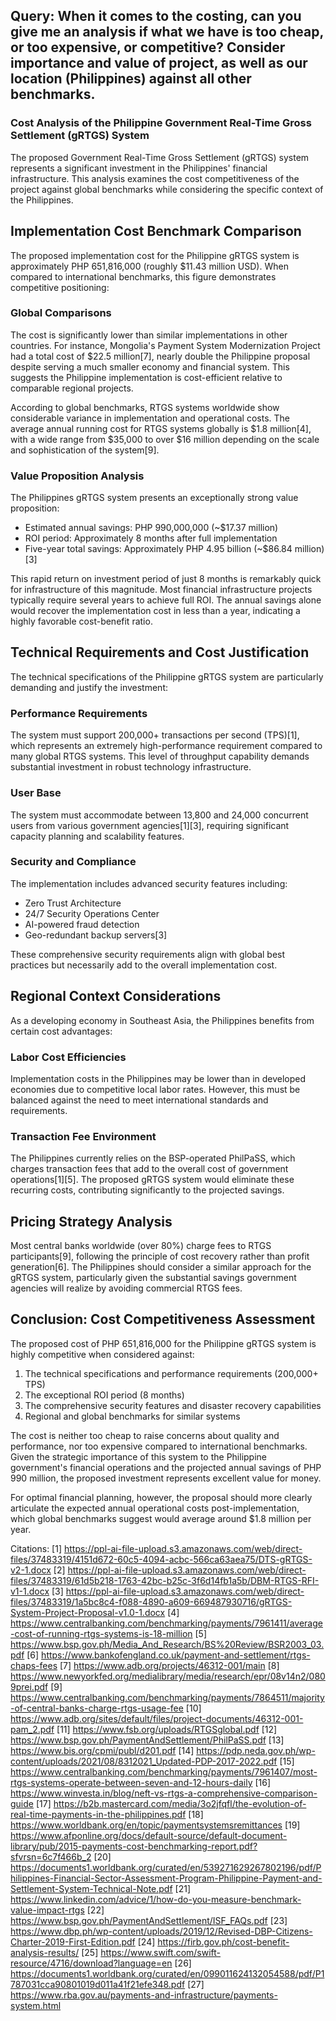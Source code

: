 ## Query: When it comes to the costing, can you give me an analysis if what we have is too cheap, or too expensive, or competitive? Consider importance and value of project, as well as our location (Philippines) against all other benchmarks.

### Cost Analysis of the Philippine Government Real-Time Gross Settlement (gRTGS) System

The proposed Government Real-Time Gross Settlement (gRTGS) system represents a significant investment in the Philippines' financial infrastructure. This analysis examines the cost competitiveness of the project against global benchmarks while considering the specific context of the Philippines.

## Implementation Cost Benchmark Comparison

The proposed implementation cost for the Philippine gRTGS system is approximately PHP 651,816,000 (roughly $11.43 million USD). When compared to international benchmarks, this figure demonstrates competitive positioning:

### Global Comparisons

The cost is significantly lower than similar implementations in other countries. For instance, Mongolia's Payment System Modernization Project had a total cost of $22.5 million[7], nearly double the Philippine proposal despite serving a much smaller economy and financial system. This suggests the Philippine implementation is cost-efficient relative to comparable regional projects.

According to global benchmarks, RTGS systems worldwide show considerable variance in implementation and operational costs. The average annual running cost for RTGS systems globally is $1.8 million[4], with a wide range from $35,000 to over $16 million depending on the scale and sophistication of the system[9].

### Value Proposition Analysis

The Philippines gRTGS system presents an exceptionally strong value proposition:

- Estimated annual savings: PHP 990,000,000 (~$17.37 million)
- ROI period: Approximately 8 months after full implementation
- Five-year total savings: Approximately PHP 4.95 billion (~$86.84 million)[3]

This rapid return on investment period of just 8 months is remarkably quick for infrastructure of this magnitude. Most financial infrastructure projects typically require several years to achieve full ROI. The annual savings alone would recover the implementation cost in less than a year, indicating a highly favorable cost-benefit ratio.

## Technical Requirements and Cost Justification

The technical specifications of the Philippine gRTGS system are particularly demanding and justify the investment:

### Performance Requirements

The system must support 200,000+ transactions per second (TPS)[1], which represents an extremely high-performance requirement compared to many global RTGS systems. This level of throughput capability demands substantial investment in robust technology infrastructure.

### User Base

The system must accommodate between 13,800 and 24,000 concurrent users from various government agencies[1][3], requiring significant capacity planning and scalability features.

### Security and Compliance

The implementation includes advanced security features including:

- Zero Trust Architecture
- 24/7 Security Operations Center
- AI-powered fraud detection
- Geo-redundant backup servers[3]

These comprehensive security requirements align with global best practices but necessarily add to the overall implementation cost.

## Regional Context Considerations

As a developing economy in Southeast Asia, the Philippines benefits from certain cost advantages:

### Labor Cost Efficiencies

Implementation costs in the Philippines may be lower than in developed economies due to competitive local labor rates. However, this must be balanced against the need to meet international standards and requirements.

### Transaction Fee Environment

The Philippines currently relies on the BSP-operated PhilPaSS, which charges transaction fees that add to the overall cost of government operations[1][5]. The proposed gRTGS system would eliminate these recurring costs, contributing significantly to the projected savings.

## Pricing Strategy Analysis

Most central banks worldwide (over 80%) charge fees to RTGS participants[9], following the principle of cost recovery rather than profit generation[6]. The Philippines should consider a similar approach for the gRTGS system, particularly given the substantial savings government agencies will realize by avoiding commercial RTGS fees.

## Conclusion: Cost Competitiveness Assessment

The proposed cost of PHP 651,816,000 for the Philippine gRTGS system is highly competitive when considered against:

1. The technical specifications and performance requirements (200,000+ TPS)
2. The exceptional ROI period (8 months)
3. The comprehensive security features and disaster recovery capabilities
4. Regional and global benchmarks for similar systems

The cost is neither too cheap to raise concerns about quality and performance, nor too expensive compared to international benchmarks. Given the strategic importance of this system to the Philippine government's financial operations and the projected annual savings of PHP 990 million, the proposed investment represents excellent value for money.

For optimal financial planning, however, the proposal should more clearly articulate the expected annual operational costs post-implementation, which global benchmarks suggest would average around $1.8 million per year.

Citations:
[1] https://ppl-ai-file-upload.s3.amazonaws.com/web/direct-files/37483319/4151d672-60c5-4094-acbc-566ca63aea75/DTS-gRTGS-v2-1.docx
[2] https://ppl-ai-file-upload.s3.amazonaws.com/web/direct-files/37483319/61d5b218-1763-42bc-b25c-3f6d14fb1a5b/DBM-RTGS-RFI-v1-1.docx
[3] https://ppl-ai-file-upload.s3.amazonaws.com/web/direct-files/37483319/1a5bc8c4-f088-4890-a609-669487930716/gRTGS-System-Project-Proposal-v1.0-1.docx
[4] https://www.centralbanking.com/benchmarking/payments/7961411/average-cost-of-running-rtgs-systems-is-18-million
[5] https://www.bsp.gov.ph/Media_And_Research/BS%20Review/BSR2003_03.pdf
[6] https://www.bankofengland.co.uk/payment-and-settlement/rtgs-chaps-fees
[7] https://www.adb.org/projects/46312-001/main
[8] https://www.newyorkfed.org/medialibrary/media/research/epr/08v14n2/0809prei.pdf
[9] https://www.centralbanking.com/benchmarking/payments/7864511/majority-of-central-banks-charge-rtgs-usage-fee
[10] https://www.adb.org/sites/default/files/project-documents/46312-001-pam_2.pdf
[11] https://www.fsb.org/uploads/RTGSglobal.pdf
[12] https://www.bsp.gov.ph/PaymentAndSettlement/PhilPaSS.pdf
[13] https://www.bis.org/cpmi/publ/d201.pdf
[14] https://pdp.neda.gov.ph/wp-content/uploads/2021/08/8312021_Updated-PDP-2017-2022.pdf
[15] https://www.centralbanking.com/benchmarking/payments/7961407/most-rtgs-systems-operate-between-seven-and-12-hours-daily
[16] https://www.winvesta.in/blog/neft-vs-rtgs-a-comprehensive-comparison-guide
[17] https://b2b.mastercard.com/media/3o2jfqfl/the-evolution-of-real-time-payments-in-the-philippines.pdf
[18] https://www.worldbank.org/en/topic/paymentsystemsremittances
[19] https://www.afponline.org/docs/default-source/default-document-library/pub/2015-payments-cost-benchmarking-report.pdf?sfvrsn=6c7f466b_2
[20] https://documents1.worldbank.org/curated/en/539271629267802196/pdf/Philippines-Financial-Sector-Assessment-Program-Philippine-Payment-and-Settlement-System-Technical-Note.pdf
[21] https://www.linkedin.com/advice/1/how-do-you-measure-benchmark-value-impact-rtgs
[22] https://www.bsp.gov.ph/PaymentAndSettlement/ISF_FAQs.pdf
[23] https://www.dbp.ph/wp-content/uploads/2019/12/Revised-DBP-Citizens-Charter-2019-First-Edition.pdf
[24] https://firb.gov.ph/cost-benefit-analysis-results/
[25] https://www.swift.com/swift-resource/4716/download?language=en
[26] https://documents1.worldbank.org/curated/en/099011624132054588/pdf/P1787031cca90801019d011a41f21efe348.pdf
[27] https://www.rba.gov.au/payments-and-infrastructure/payments-system.html
